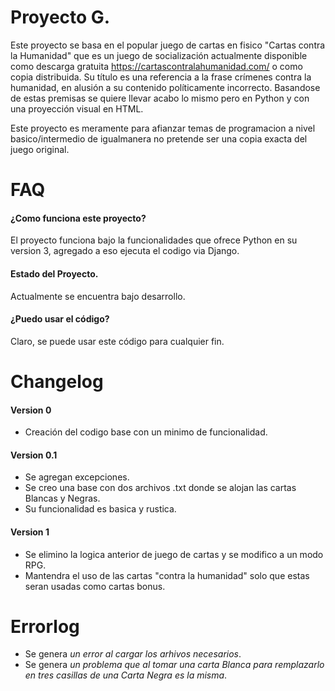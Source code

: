 # Proyecto G.

Este proyecto se basa en el popular juego de cartas en fisico "Cartas contra la Humanidad" que es un juego de socialización actualmente disponible como descarga gratuita https://cartascontralahumanidad.com/ o como copia distribuida. Su título es una referencia a la frase crímenes contra la humanidad, en alusión a su contenido políticamente incorrecto. Basandose de estas premisas se quiere llevar acabo lo mismo pero en Python y con una proyección visual en HTML.

Este proyecto es meramente para afianzar temas de programacion a nivel basico/intermedio de igualmanera no pretende ser una copia exacta del juego original.

# FAQ

#### ¿Como funciona este proyecto?

El proyecto funciona bajo la funcionalidades que ofrece Python en su version 3, agregado a eso ejecuta el codigo via Django.

#### Estado del Proyecto.

Actualmente se encuentra bajo desarrollo.

#### ¿Puedo usar el código?

Claro, se puede usar este código para cualquier fin.

# Changelog

#### Version 0

+ Creación del codigo base con un minimo de funcionalidad.

#### Version 0.1

+ Se agregan excepciones.
+ Se creo una base con dos archivos .txt donde se alojan las cartas Blancas y Negras.
+ Su funcionalidad es basica y rustica.

#### Version 1
* Se elimino la logica anterior de juego de cartas y se modifico a un modo RPG.
* Mantendra el uso de las cartas "contra la humanidad" solo que estas seran usadas como cartas bonus.

# Errorlog

- Se genera *un error al cargar los arhivos necesarios*.
- Se genera *un problema que al tomar una carta Blanca para remplazarlo en tres casillas de una Carta Negra es la misma*.
